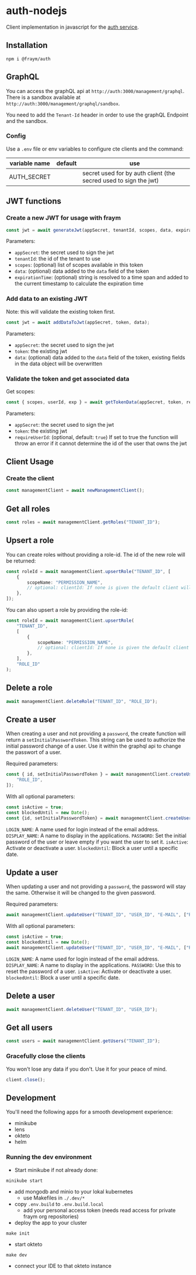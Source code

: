 # auth-nodejs

Client implementation in javascript for the [auth service](https://github.com/fraym/auth).

## Installation

```shell
npm i @fraym/auth
```

## GraphQL

You can access the graphQL api at `http://auth:3000/management/graphql`.
There is a sandbox available at `http://auth:3000/management/graphql/sandbox`.

You need to add the `Tenant-Id` header in order to use the graphQL Endpoint and the sandbox.

### Config

Use a `.env` file or env variables to configure cte clients and the command:

| variable name | default | use                                                              |
| ------------- | ------- | ---------------------------------------------------------------- |
| AUTH_SECRET   |         | secret used for by auth client (the secred used to sign the jwt) |

## JWT functions

### Create a new JWT for usage with fraym

```typescript
const jwt = await generateJwt(appSecret, tenantId, scopes, data, expirationTime);
```

Parameters:

-   `appSecret`: the secret used to sign the jwt
-   `tenantId`: the id of the tenant to use
-   `scopes`: (optional) list of scopes available in this token
-   `data`: (optional) data added to the `data` field of the token
-   `expirationTime`: (optional) string is resolved to a time span and added to the current timestamp to calculate the expiration time

### Add data to an existing JWT

Note: this will validate the existing token first.

```typescript
const jwt = await addDataToJwt(appSecret, token, data);
```

Parameters:

-   `appSecret`: the secret used to sign the jwt
-   `token`: the existing jwt
-   `data`: (optional) data added to the `data` field of the token, existing fields in the data object will be overwritten

### Validate the token and get associated data

Get scopes:

```typescript
const { scopes, userId, exp } = await getTokenData(appSecret, token, requireUserId);
```

Parameters:

-   `appSecret`: the secret used to sign the jwt
-   `token`: the existing jwt
-   `requireUserId`: (optional, default: `true`) If set to true the function will throw an error if it cannot determine the id of the user that owns the jwt

## Client Usage

### Create the client

```typescript
const managementClient = await newManagementClient();
```

## Get all roles

```typescript
const roles = await managementClient.getRoles("TENANT_ID");
```

## Upsert a role

You can create roles without providing a role-id. The id of the new role will be returned:

```typescript
const roleId = await managementClient.upsertRole("TENANT_ID", [
    {
        scopeName: "PERMISSION_NAME",
        // optional: clientId: If none is given the default client will be used
    },
]);
```

You can also upsert a role by providing the role-id:

```typescript
const roleId = await managementClient.upsertRole(
    "TENANT_ID",
    [
        {
            scopeName: "PERMISSION_NAME",
            // optional: clientId: If none is given the default client will be used
        },
    ],
    "ROLE_ID"
);
```

## Delete a role

```typescript
await managementClient.deleteRole("TENANT_ID", "ROLE_ID");
```

## Create a user

When creating a user and not providing a `password`, the create function will return a `setInitialPasswordToken`. This string can be used to authorize the initial password change of a user. Use it within the graphql api to change the passwort of a user.

Required parameters:

```typescript
const { id, setInitialPasswordToken } = await managementClient.createUser("TENANT_ID", "E-MAIL", [
    "ROLE_ID",
]);
```

With all optional parameters:

```typescript
const isActive = true;
const blockedUntil = new Date();
const {id, setInitialPasswordToken} = await managementClient.createUser("TENANT_ID", "E-MAIL", ["ROLE_ID"]. "LOGIN_NAME", "DISPLAY_NAME", "PASSWORD", isActive, blockedUntil);
```

`LOGIN_NAME`: A name used for login instead of the email address.
`DISPLAY_NAME`: A name to display in the applications.
`PASSWORD`: Set the initial password of the user or leave empty if you want the user to set it.
`isActive`: Activate or deactivate a user.
`blockedUntil`: Block a user until a specific date.

## Update a user

When updating a user and not providing a `password`, the password will stay the same. Otherwise it will be changed to the given password.

Required parameters:

```typescript
await managementClient.updateUser("TENANT_ID", "USER_ID", "E-MAIL", ["ROLE_ID"]);
```

With all optional parameters:

```typescript
const isActive = true;
const blockedUntil = new Date();
await managementClient.updateUser("TENANT_ID", "USER_ID", "E-MAIL", ["ROLE_ID"]. "LOGIN_NAME", "DISPLAY_NAME", "PASSWORD", isActive, blockedUntil);
```

`LOGIN_NAME`: A name used for login instead of the email address.
`DISPLAY_NAME`: A name to display in the applications.
`PASSWORD`: Use this to reset the password of a user.
`isActive`: Activate or deactivate a user.
`blockedUntil`: Block a user until a specific date.

## Delete a user

```typescript
await managementClient.deleteUser("TENANT_ID", "USER_ID");
```

## Get all users

```typescript
const users = await managementClient.getUsers("TENANT_ID");
```

### Gracefully close the clients

You won't lose any data if you don't. Use it for your peace of mind.

```typescript
client.close();
```

## Development

You'll need the following apps for a smooth development experience:

-   minikube
-   lens
-   okteto
-   helm

### Running the dev environment

-   Start minikube if not already done:

```shell
minikube start
```

-   add mongodb and minio to your lokal kubernetes
    -   use Makefiles in `./.dev/*`
-   copy `.env.build` to `.env.build.local`
    -   add your personal access token (needs read access for private fraym org repositories)
-   deploy the app to your cluster

```
make init
```

-   start okteto

```
make dev
```

-   connect your IDE to that okteto instance
